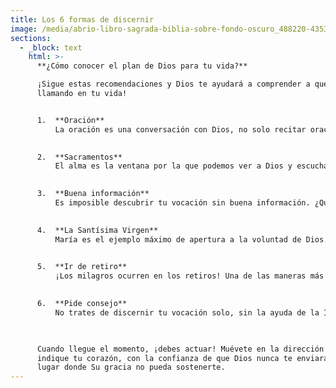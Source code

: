 ```yaml
---
title: Los 6 formas de discernir
image: /media/abrio-libro-sagrada-biblia-sobre-fondo-oscuro_488220-43539.jpg
sections:
  - _block: text
    html: >-
      **¿Cómo conocer el plan de Dios para tu vida?**  

      ¡Sigue estas recomendaciones y Dios te ayudará a comprender a qué te está
      llamando en tu vida!


      1.  **Oración**  
          La oración es una conversación con Dios, no solo recitar oraciones, sino hablar con el Señor desde el corazón. Todos los días lee la Biblia y habla con Jesús como si fuera tu mejor amigo. Pídele que te revele Su plan: “Jesús, quiero querer lo que Tú quieres. Aquí estoy, Señor; vengo a hacer Tu voluntad.” Confía plenamente en que Dios tiene un plan para ti.

          
      2.  **Sacramentos**  
          El alma es la ventana por la que podemos ver a Dios y escuchar Su voz. Si la ventana está sucia por el pecado, debe limpiarse mediante la Confesión para poder estar en unión con Dios. Cuando recibas la Comunión, pídele a Jesús que te muestre tu vocación.

          
      3.  **Buena información**  
          Es imposible descubrir tu vocación sin buena información. ¿Qué significa tener un matrimonio cristiano y santo? ¿Qué hacen los sacerdotes? ¿Cómo es la vida de una hermana o un hermano religioso? Busca información confiable y luego lleva lo aprendido de vuelta a la oración.

          
      4.  **La Santísima Virgen**  
          María es el ejemplo máximo de apertura a la voluntad de Dios. ¿Estás abierto a la voluntad de Dios para ti? Reza tres Avemarías cada día, específicamente para conocer tu vocación y tener el valor de seguirla.

          
      5.  **Ir de retiro**  
          ¡Los milagros ocurren en los retiros! Una de las maneras más seguras de descubrir el plan de Dios para ti es entrar en el silencio y la oración durante un tiempo prolongado. Pide a personas de confianza que te ayuden a encontrar un buen retiro.

          
      6.  **Pide consejo**  
          No trates de discernir tu vocación solo, sin la ayuda de la Iglesia. Habla con una hermana, un sacerdote o un diácono en quien confíes.

          

      Cuando llegue el momento, ¡debes actuar! Muévete en la dirección que te
      indique tu corazón, con la confianza de que Dios nunca te enviará a un
      lugar donde Su gracia no pueda sostenerte.
---
```

